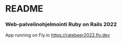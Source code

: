 # README

### Web-palvelinohjelmointi Ruby on Rails 2022

App running on Fly.io
https://ratebeer2022.fly.dev
